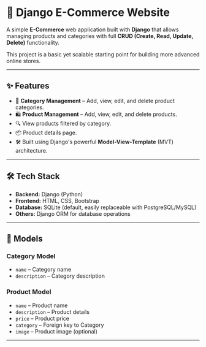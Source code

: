 # 🛒 Django E-Commerce Website

A simple **E-Commerce** web application built with **Django** that allows managing products and categories with full **CRUD (Create, Read, Update, Delete)** functionality.  

This project is a basic yet scalable starting point for building more advanced online stores.

---

## ✨ Features
- 📂 **Category Management** – Add, view, edit, and delete product categories.
- 🛍 **Product Management** – Add, view, edit, and delete products.
- 🔍 View products filtered by category.
- 📦 Product details page.
- 🛠 Built using Django's powerful **Model-View-Template** (MVT) architecture.

---

## 🛠 Tech Stack
- **Backend:** Django (Python)
- **Frontend:** HTML, CSS, Bootstrap
- **Database:** SQLite (default, easily replaceable with PostgreSQL/MySQL)
- **Others:** Django ORM for database operations

---

## 📂 Models
### Category Model
- `name` – Category name
- `description` – Category description

### Product Model
- `name` – Product name
- `description` – Product details
- `price` – Product price
- `category` – Foreign key to Category
- `image` – Product image (optional)

---
